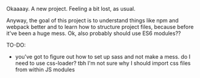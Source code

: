 Okaaaay. A new project. Feeling a bit lost, as usual. 

Anyway, the goal of this project is to understand things like npm and webpack better and to learn how to structure project files, because before it've been a huge mess. Ok, also probably should use ES6 modules?? 

TO-DO:
- you've got to figure out how to set up sass and not make a mess. do I need to use css-loader? tbh I'm not sure why I should import css files from within JS modules
